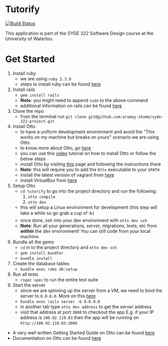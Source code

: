 # Tutorify

[![Build Status](https://travis-ci.org/arumoy-shome/tutorify.svg?branch=master)](https://travis-ci.org/arumoy-shome/tutorify)

This application is part of the SYDE 322 Software Design course
at the University of Waterloo.

# Get Started

1. Install ruby
    - we are using `ruby 2.3.0`
    - steps to install ruby can be found
    [here](https://www.ruby-lang.org/en/documentation/installation/)
2. Install rails
    - `gem install rails`
    - **Note**: you might need to append `sudo` to the above command
    - additional information on rails can be found
    [here](http://guides.rubyonrails.org/getting_started.html)
3. Clone the repo
    - from the terminal run
    `git clone git@github.com:arumoy-shome/syde-322-project.git`
4. Install Otto
    - to have a uniform development environment and avoid the
    "This works on my machine but breaks on yours" scenario we are using Otto.
    - to know more about Otto, go [here](https://www.ottoproject.io/)
    - you can use this [video](https://youtu.be/6b5IRVz76do) tutorial on how to install Otto or follow the below steps
    - install Otto by visiting
      [this](https://www.ottoproject.io/docs/install/index.html) page and
      following the instructions there
    - **Note**: this will require you to add the `Otto` executable to your
      `$PATH`
    - install the latest version of vagrant from
      [here](https://www.vagrantup.com/downloads.html)
    - install VirtualBox from [here](https://www.virtualbox.org/wiki/Downloads)
5. Setup Otto
    - `cd tutorify` to go into the project directory and run the following:
        1. `otto compile`
        2. `otto dev`
    - this will setup a Linux environment for development (this step will take a
      while so go grab a cup of :coffee:)
    - once done, ssh into your dev environment with `otto dev ssh`
    - **Note**: Run all your generations, server, migrations, tests, etc from
      ***within*** the dev environment! You can still code from your local
      machine.
6. Bundle all the gems
    - `cd` in to the project directory and `otto dev ssh`
    - `gem install bundler`
    - `bundle install`
7. Create the database tables
    - `bundle exec rake db:setup`
8. Run all tests
    - `rspec spec` to run the entire test suite
9. Start the server
    - since we are spinning up the server from a VM, we need to bind the server
      to `0.0.0.0`. More on this
      [here](https://www.ottoproject.io/docs/apps/ruby/dev.html)
    - `bundle exec rails server -b 0.0.0.0`
    - in another tab type `otto dev address` to get the server address
    - visit that address at port `3000` to checkout the app
    E.g. if your IP address is `100.92.119.83` then the app will be running on
    `http://100.92.119.83:3000`

- A very well written Getting Started Guide on Otto can be found
  [here](https://www.ottoproject.io/intro/index.html)
- Documentation on Otto can be found
  [here](https://www.ottoproject.io/docs/index.html)
